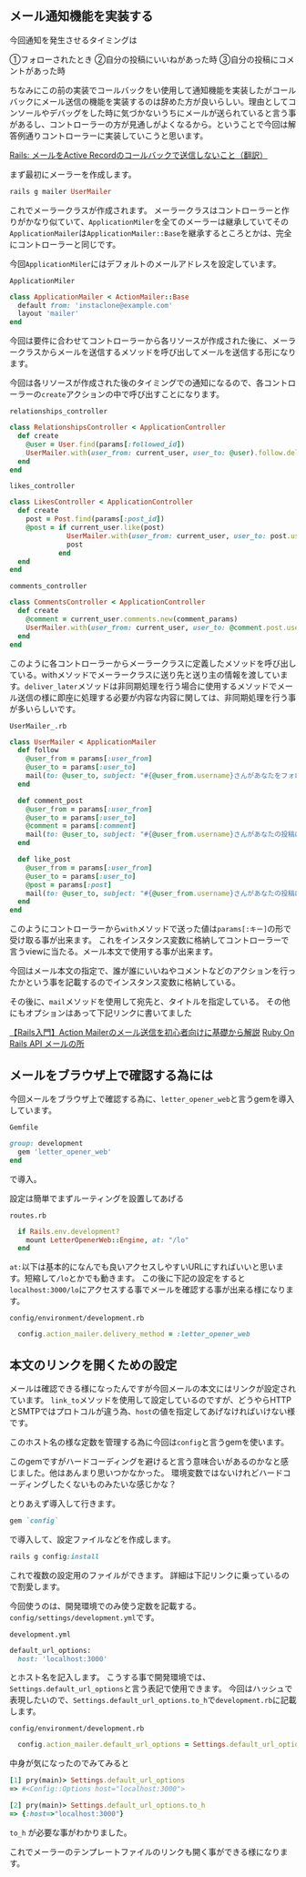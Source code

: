 ## メール通知機能を実装する

今回通知を発生させるタイミングは

①フォローされたとき
②自分の投稿にいいねがあった時
③自分の投稿にコメントがあった時

ちなみにこの前の実装でコールバックをい使用して通知機能を実装したがコールバックにメール送信の機能を実装するのは辞めた方が良いらしい。理由としてコンソールやデバッグをした時に気づかないうちにメールが送られていると言う事があるし、コントローラーの方が見通しがよくなるから。ということで今回は解答例通りコントローラーに実装していこうと思います。

[Rails: メールをActive Recordのコールバックで送信しないこと（翻訳）](https://techracho.bpsinc.jp/hachi8833/2019_09_12/76762)

まず最初にメーラーを作成します。

```ruby
rails g mailer UserMailer
```
これでメーラークラスが作成されます。
メーラークラスはコントローラーと作りがかなり似ていて、`ApplicationMiler`を全てのメーラーは継承していてその`ApplicationMailer`は`ApplicationMailer::Base`を継承するところとかは、完全にコントローラーと同じです。

今回`ApplicationMiler`にはデフォルトのメールアドレスを設定しています。

`ApplicationMiler`

```ruby
class ApplicationMailer < ActionMailer::Base
  default from: 'instaclone@example.com'
  layout 'mailer'
end
```

今回は要件に合わせてコントローラーから各リソースが作成された後に、メーラークラスからメールを送信するメソッドを呼び出してメールを送信する形になります。

今回は各リソースが作成された後のタイミングでの通知になるので、各コントローラーの`create`アクションの中で呼び出すことになります。

`relationships_controller`

```ruby
class RelationshipsController < ApplicationController
  def create
    @user = User.find(params[:followed_id])
    UserMailer.with(user_from: current_user, user_to: @user).follow.deliver_later if current_user.follow(@user)
  end
end
```

`likes_controller`

```ruby
class LikesController < ApplicationController
  def create
    post = Post.find(params[:post_id])
    @post = if current_user.like(post)
              UserMailer.with(user_from: current_user, user_to: post.user, post: post).like_post.deliver_later
              post
            end
  end
end
```

`comments_controller`

```ruby
class CommentsController < ApplicationController
  def create
    @comment = current_user.comments.new(comment_params)
    UserMailer.with(user_from: current_user, user_to: @comment.post.user, comment: @comment).comment_post.deliver_later if @comment.save
  end
end
```

このように各コントローラーからメーラークラスに定義したメソッドを呼び出している。withメソッドでメーラークラスに送り先と送り主の情報を渡しています。`deliver_later`メソッドは非同期処理を行う場合に使用するメソッドでメール送信の様に即座に処理する必要が内容な内容に関しては、非同期処理を行う事が多いらしいです。

`UserMailer_.rb`

```ruby
class UserMailer < ApplicationMailer
  def follow
    @user_from = params[:user_from]
    @user_to = params[:user_to]
    mail(to: @user_to, subject: "#{@user_from.username}さんがあなたをフォローしました")
  end

  def comment_post
    @user_from = params[:user_from]
    @user_to = params[:user_to]
    @comment = params[:comment]
    mail(to: @user_to, subject: "#{@user_from.username}さんがあなたの投稿にコメントしました")
  end

  def like_post
    @user_from = params[:user_from]
    @user_to = params[:user_to]
    @post = params[:post]
    mail(to: @user_to, subject: "#{@user_from.username}さんがあなたの投稿にいいねしました")
  end
end

```

このようにコントローラーから`with`メソッドで送った値は`params[:キー]`の形で受け取る事が出来ます。
これをインスタンス変数に格納してコントローラーで言うviewに当たる。メール本文で使用する事が出来ます。

今回はメール本文の指定で、誰が誰にいいねやコメントなどのアクションを行ったかという事を記載するのでインスタンス変数に格納している。

その後に、`mail`メソッドを使用して宛先と、タイトルを指定している。
その他にもオプションはあって下記リンクに書いてました

[【Rails入門】Action Mailerのメール送信を初心者向けに基礎から解説](https://www.sejuku.net/blog/48739)
[Ruby On Rails API メールの所](https://api.rubyonrails.org/classes/ActionMailer/Base.html#method-i-mail)

## メールをブラウザ上で確認する為には

今回メールをブラウザ上で確認する為に、`letter_opener_web`と言うgemを導入しています。

`Gemfile`

```ruby
group: development
  gem 'letter_opener_web'
end
```
で導入。

設定は簡単でまずルーティングを設置してあげる

`routes.rb`

```ruby
  if Rails.env.development?
    mount LetterOpenerWeb::Engine, at: "/lo"
  end
```

`at:`以下は基本的になんでも良いアクセスしやすいURLにすればいいと思います。短縮して`/lo`とかでも動きます。
この後に下記の設定をすると`localhost:3000/lo`にアクセスする事でメールを確認する事が出来る様になります。

`config/environment/development.rb`

```ruby
  config.action_mailer.delivery_method = :letter_opener_web
```




## 本文のリンクを開くための設定

メールは確認できる様になったんですが今回メールの本文にはリンクが設定されています。
`link_to`メソッドを使用して設定しているのですが、どうやらHTTPとSMTPではプロトコルが違う為、`host`の値を指定してあげなければいけない様です。

このホスト名の様な定数を管理する為に今回は`config`と言うgemを使います。

このgemですがハードコーディングを避けると言う意味合いがあるのかなと感じました。他はあんまり思いつかなかった。
環境変数ではないけれどハードコーディングしたくないものみたいな感じかな？

とりあえず導入して行きます。

```ruby
gem `config`
```

で導入して、設定ファイルなどを作成します。

```ruby
rails g config:install
```

これで複数の設定用のファイルができます。
詳細は下記リンクに乗っているので割愛します。

今回使うのは、開発環境でのみ使う定数を記載する。`config/settings/development.yml`です。

`development.yml`

```ruby
default_url_options:
  host: 'localhost:3000'
```
とホスト名を記入します。
こうする事で開発環境では、`Settings.default_url_options`と言う表記で使用できます。
今回はハッシュで表現したいので、`Settings.default_url_options.to_h`で`development.rb`に記載します。

`config/environment/development.rb`

```ruby
  config.action_mailer.default_url_options = Settings.default_url_options.to_h
```

中身が気になったのでみてみると

```ruby
[1] pry(main)> Settings.default_url_options
=> #<Config::Options host="localhost:3000">
```

```ruby
[2] pry(main)> Settings.default_url_options.to_h
=> {:host=>"localhost:3000"}
```
`to_h` が必要な事がわかりました。

これでメーラーのテンプレートファイルのリンクも開く事ができる様になります。
